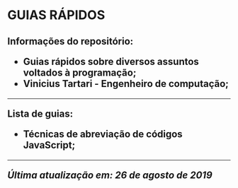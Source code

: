 <h1>GUIAS RÁPIDOS

<h2>Informações do repositório:

- Guias rápidos sobre diversos assuntos voltados à programação;
- Vinicius Tartari - Engenheiro de computação;

---

Lista de guias:

- Técnicas de abreviação de códigos JavaScript;

---

_Última atualização em: 26 de agosto de 2019_
